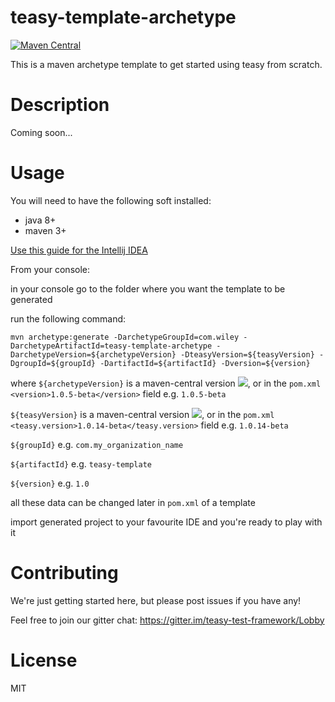 # teasy-template-archetype

[![Maven Central](https://maven-badges.herokuapp.com/maven-central/com.wiley/teasy-template-archetype/badge.svg)](https://maven-badges.herokuapp.com/maven-central/com.wiley/teasy-template-archetype)

This is a maven archetype template to get started using teasy from scratch.
# Description
Coming soon...
# Usage
You will need to have the following soft installed:
* java 8+
* maven 3+

[Use this guide for the Intellij IDEA](https://github.com/WileyLabs/teasy-template-archetype/wiki/Intellij-IDEA-set-up-guide)

From your console:

in your console go to the folder where you want the template to be generated

run the following command:

`mvn archetype:generate -DarchetypeGroupId=com.wiley -DarchetypeArtifactId=teasy-template-archetype -DarchetypeVersion=${archetypeVersion} -DteasyVersion=${teasyVersion} -DgroupId=${groupId} -DartifactId=${artifactId} -Dversion=${version}`

where 
`${archetypeVersion}` is a maven-central version [![](https://maven-badges.herokuapp.com/maven-central/com.wiley/teasy-template-archetype/badge.svg)](https://maven-badges.herokuapp.com/maven-central/com.wiley/teasy-template-archetype), or in the `pom.xml` `<version>1.0.5-beta</version>` field e.g. `1.0.5-beta`

`${teasyVersion}` is a maven-central version [![](https://maven-badges.herokuapp.com/maven-central/com.wiley/teasy/badge.svg)](https://maven-badges.herokuapp.com/maven-central/com.wiley/teasy), or in the `pom.xml` `<teasy.version>1.0.14-beta</teasy.version>` field e.g. `1.0.14-beta`

`${groupId}` e.g. `com.my_organization_name`

`${artifactId}` e.g. `teasy-template`

`${version}` e.g. `1.0`

all these data can be changed later in `pom.xml` of a template

import generated project to your favourite IDE and you're ready to play with it

# Contributing

We're just getting started here, but please post issues if you have any!

Feel free to join our gitter chat:
https://gitter.im/teasy-test-framework/Lobby

# License

MIT
